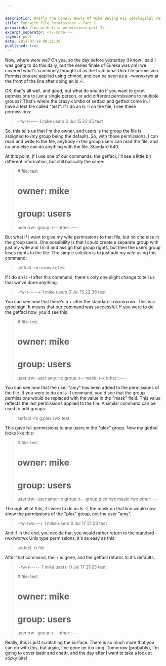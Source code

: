 ```yaml
---


description: Mostly The Lonely Howls Of Mike Baying His Ideological Purity At The Moon
title: Fun with File Permissions – Part 2
permalink: /fun-with-file-permissions-part-2/
excerpt_separator: <!--more-->
layout: post
date: 2012-07-18 08:21:39
published: true
---
```



Now, where were we? Oh yea, so the day before yesterday (I know I said I was going to do this daily, but the series finale of Eureka was on!) we covered what's commonly thought of as the traditional Unix file permission. Permissions are applied using chmod, and can be seen as a -rwxrwxrwx at the front of the line after doing an ls -l.

<!--more-->

OK, that's all well, and good, but what do you do if you want to grant permissions to just a single person, or add different permissions to multiple groups? That's where the crazy combo of setfacl and getfacl come in. I have a test file called "test". If I do an ls -l on the file, I see these permissions:

> \-rw-r----- 1 mike users 0 Jul 15 22:35 test

So, this tells us that I'm the owner, and users is the group the file is assigned to (my group being the default). So, with these permissions, I can read and write to the file, anybody in the group users can read the file, and no one else can do anything with the file. Standard 640.

At this point, if I use one of our commands, the getfacl, I'll see a little bit different information, but still basically the same:

> \# file: test
> # owner: mike
> # group: users
> user::rw-
> group::r--
> other::---

But what if I want to give my wife permissions to that file, but no one else in the group users. One possibility is that I could create a separate group with just my wife and I in it and assign that group rights, but then the users group loses rights to the file. The simple solution is to just add my wife using this command:

> setfacl -m u:amy:rx test

If I do an ls -l after this command, there's only one slight change to tell us that we've done anything.

> \-rw-r-----+ 1 mike users 0 Jul 15 22:35 test

You can see now that there's a + after the standard -rwxrwxrwx. This is a good sign. It means that our command was successful. If you were to do the getfacl now, you'd see this:

> \# file: test
> # owner: mike
> # group: users
> user::rw-
> user:amy:r-x
> group::r--
> mask::r-x
> other::---

You can see now that the user "amy" has been added to the permissions of the file. If you were to do an ls -l command, you'd see that the group permissions would be replaced with the value in the "mask" field. This value reflects the last permissions applied to the file. A similar command can be used to add groups:

> setfacl -m g:plex:rwx test

This gave full permissions to any users in the "plex" group. Now my getfacl looks like this:

> \# file: test
> # owner: mike
> # group: users
> user::rw-
> user:amy:r-x
> group::r--
> group:plex:rwx
> mask::rwx
> other::---

Through all of this, if I were to do an ls -l, the mask on that line would now show the permissions of the "plex" group, not the user "amy".

> \-rw-rwx---+ 1 mike users 0 Jul 17 21:23 test

And if in the end, you decide that you would rather return to the standard -rwxrwxrwx Unix type permissions, it's as easy as this:

> setfacl -b file

After that command, the + is gone, and the getfacl returns to it's defaults.

>  -rw-r-----  1 mike users  0 Jul 17 21:23 test
> 
> \# file: test
> # owner: mike
> # group: users
> user::rw-
> group::r--
> other::---

Really, this is just scratching the surface. There is so much more that you can do with this, but again, I've gone on too long. Tomorrow (probably), I'm going to cover lsattr and chattr, and the day after I want to take a look at sticky bits!
